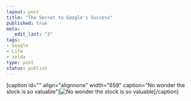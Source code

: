 ```yaml
---
layout: post
title: "The Secret to Google's Success"
published: true
meta:
  _edit_last: "3"
tags:
- Google
- Life
- zelda
type: post
status: publish
---
```

[caption id="" align="alignnone" width="659" caption="No wonder the stock is so valuable"]![No wonder the stock is so valuable](http://img.skitch.com/20090423-82a36gm9m8qq4fsbj6scn4x2dy.jpg)[/caption]
